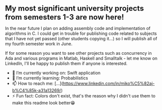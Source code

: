 <font size="5">**My most significant university projects from semesters 1-3 are now here!**</font>

In the near future I plan on adding assembly code and implementation of algorithms in C. I could get in trouble for publishing code related to subjects that I
have not yet passed (other students copying it...) so I will publish all of my fourth semester work in June.

If for some reason you want to see other projects such as concurrency in Ada and various programs in Matlab, Haskell and Smalltalk - let me know on LinkedIn, I'll be happy to publish them if anyone is interested.

- 🔭 I’m currently working on: Swift application
- 🌱 I’m currently learning: Probabilistics
- 📫 How to reach me: [...]\(https://www.linkedin.com/in/miko%C5%82aj-b%C4%85k-a31a13269/)
- ⚡ Fun fact: Colors don't exist, that's the reason why I didn't use them to make this readme look better😁
